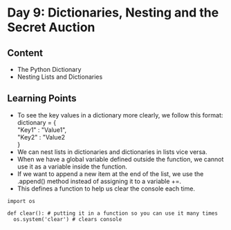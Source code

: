 # Day 9: Dictionaries, Nesting and the Secret Auction
## Content
* The Python Dictionary
* Nesting Lists and Dictionaries

## Learning Points
* To see the key values in a dictionary more clearly, we follow this format:\
dictionary = {\
  "Key1" : "Value1",\
  "Key2" : "Value2\
 }
* We can nest lists in dictionaries and dictionaries in lists vice versa.
* When we have a global variable defined outside the function, we cannot use it as a variable inside the function. 
* If we want to append a new item at the end of the list, we use the .append() method instead of assigning it to a variable +=.
* This defines a function to help us clear the console each time. 
```
import os

def clear(): # putting it in a function so you can use it many times
  os.system('clear') # clears console
```
  
